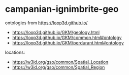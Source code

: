 # campanian-ignimbrite-geo

ontologies from https://loop3d.github.io/

* https://loop3d.github.io/GKM/geology.html
* https://loop3d.github.io/GKM/common.html#ontology
* https://loop3d.github.io/GKM/perdurant.html#ontology

locations:

* https://w3id.org/gso/common/Spatial_Location
* https://w3id.org/gso/common/Spatial_Region